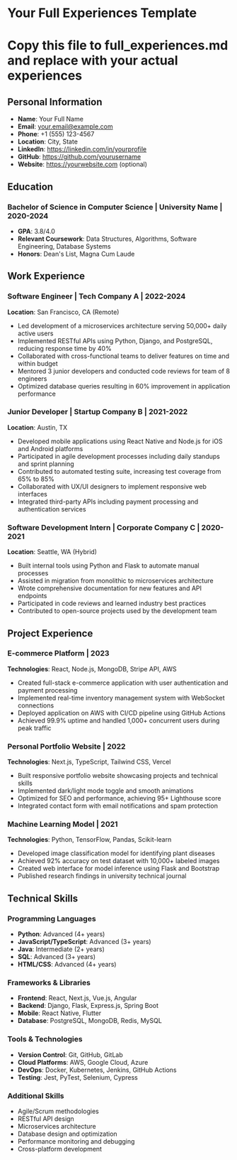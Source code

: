 # Your Full Experiences Template
# Copy this file to full_experiences.md and replace with your actual experiences

## Personal Information
- **Name**: Your Full Name
- **Email**: your.email@example.com
- **Phone**: +1 (555) 123-4567
- **Location**: City, State
- **LinkedIn**: https://linkedin.com/in/yourprofile
- **GitHub**: https://github.com/yourusername
- **Website**: https://yourwebsite.com (optional)

## Education

### Bachelor of Science in Computer Science | University Name | 2020-2024
- **GPA**: 3.8/4.0
- **Relevant Coursework**: Data Structures, Algorithms, Software Engineering, Database Systems
- **Honors**: Dean's List, Magna Cum Laude

## Work Experience

### Software Engineer | Tech Company A | 2022-2024
**Location**: San Francisco, CA (Remote)
- Led development of a microservices architecture serving 50,000+ daily active users
- Implemented RESTful APIs using Python, Django, and PostgreSQL, reducing response time by 40%
- Collaborated with cross-functional teams to deliver features on time and within budget
- Mentored 3 junior developers and conducted code reviews for team of 8 engineers
- Optimized database queries resulting in 60% improvement in application performance

### Junior Developer | Startup Company B | 2021-2022
**Location**: Austin, TX
- Developed mobile applications using React Native and Node.js for iOS and Android platforms
- Participated in agile development processes including daily standups and sprint planning
- Contributed to automated testing suite, increasing test coverage from 65% to 85%
- Collaborated with UX/UI designers to implement responsive web interfaces
- Integrated third-party APIs including payment processing and authentication services

### Software Development Intern | Corporate Company C | 2020-2021
**Location**: Seattle, WA (Hybrid)
- Built internal tools using Python and Flask to automate manual processes
- Assisted in migration from monolithic to microservices architecture
- Wrote comprehensive documentation for new features and API endpoints
- Participated in code reviews and learned industry best practices
- Contributed to open-source projects used by the development team

## Project Experience

### E-commerce Platform | 2023
**Technologies**: React, Node.js, MongoDB, Stripe API, AWS
- Created full-stack e-commerce application with user authentication and payment processing
- Implemented real-time inventory management system with WebSocket connections
- Deployed application on AWS with CI/CD pipeline using GitHub Actions
- Achieved 99.9% uptime and handled 1,000+ concurrent users during peak traffic

### Personal Portfolio Website | 2022
**Technologies**: Next.js, TypeScript, Tailwind CSS, Vercel
- Built responsive portfolio website showcasing projects and technical skills
- Implemented dark/light mode toggle and smooth animations
- Optimized for SEO and performance, achieving 95+ Lighthouse score
- Integrated contact form with email notifications and spam protection

### Machine Learning Model | 2021
**Technologies**: Python, TensorFlow, Pandas, Scikit-learn
- Developed image classification model for identifying plant diseases
- Achieved 92% accuracy on test dataset with 10,000+ labeled images
- Created web interface for model inference using Flask and Bootstrap
- Published research findings in university technical journal

## Technical Skills

### Programming Languages
- **Python**: Advanced (4+ years)
- **JavaScript/TypeScript**: Advanced (3+ years)
- **Java**: Intermediate (2+ years)
- **SQL**: Advanced (3+ years)
- **HTML/CSS**: Advanced (4+ years)

### Frameworks & Libraries
- **Frontend**: React, Next.js, Vue.js, Angular
- **Backend**: Django, Flask, Express.js, Spring Boot
- **Mobile**: React Native, Flutter
- **Database**: PostgreSQL, MongoDB, Redis, MySQL

### Tools & Technologies
- **Version Control**: Git, GitHub, GitLab
- **Cloud Platforms**: AWS, Google Cloud, Azure
- **DevOps**: Docker, Kubernetes, Jenkins, GitHub Actions
- **Testing**: Jest, PyTest, Selenium, Cypress

### Additional Skills
- Agile/Scrum methodologies
- RESTful API design
- Microservices architecture
- Database design and optimization
- Performance monitoring and debugging
- Cross-platform development
